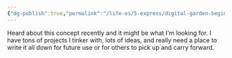 ```yaml
---
{"dg-publish":true,"permalink":"/life-os/5-express/digital-garden-begins/","tags":["gardenEntry"]}
---
```




Heard about this concept recently and it might be what I'm looking for. I have tons of projects I tinker with, lots of ideas, and really need a place to write it all down for future use or for others to pick up and carry forward.


